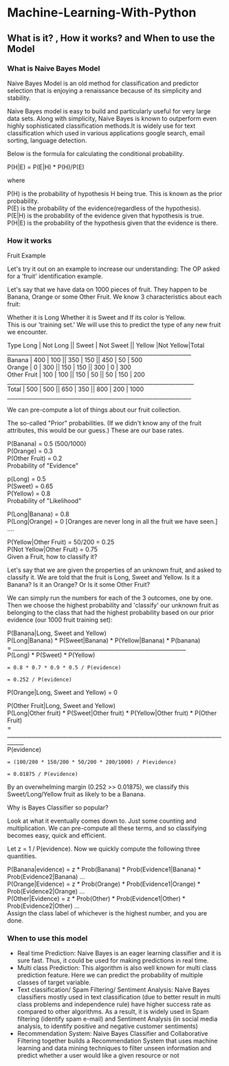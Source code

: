# Machine-Learning-With-Python

## What is it? , How it works? and When to use the Model

### What is Naive Bayes Model

Naive Bayes Model is an old method for classification and predictor selection that is enjoying a renaissance because of its simplicity and stability.

Naive Bayes model is easy to build and particularly useful for very large data sets. Along with simplicity, Naive Bayes is known to outperform even highly sophisticated classification methods.It is widely use for text classification which used in various applications google search, email sorting, language detection.

Below is the formula for calculating the conditional probability.

P(H|E) = P(E|H) * P(H)/P(E)

where

P(H) is the probability of hypothesis H being true. This is known as the prior probability.  
P(E) is the probability of the evidence(regardless of the hypothesis).  
P(E|H) is the probability of the evidence given that hypothesis is true.  
P(H|E) is the probability of the hypothesis given that the evidence is there.  

### How it works

Fruit Example

Let's try it out on an example to increase our understanding: The OP asked for a 'fruit' identification example.

Let's say that we have data on 1000 pieces of fruit. They happen to be Banana, Orange or some Other Fruit. We know 3 characteristics about each fruit:

Whether it is Long
Whether it is Sweet and
If its color is Yellow.  
This is our 'training set.' We will use this to predict the type of any new fruit we encounter.  

Type           Long | Not Long || Sweet | Not Sweet || Yellow |Not Yellow|Total  
             ___________________________________________________________________  
Banana      |  400  |    100   || 350   |    150    ||  450   |  50      |  500  
Orange      |    0  |    300   || 150   |    150    ||  300   |   0      |  300  
Other Fruit |  100  |    100   || 150   |     50    ||   50   | 150      |  200  
            ____________________________________________________________________  
Total       |  500  |    500   || 650   |    350    ||  800   | 200      | 1000  
             ___________________________________________________________________  
             
We can pre-compute a lot of things about our fruit collection.  

The so-called "Prior" probabilities. (If we didn't know any of the fruit attributes, this would be our guess.) These are our base rates.

 P(Banana)      = 0.5 (500/1000)  
 P(Orange)      = 0.3  
 P(Other Fruit) = 0.2  
Probability of "Evidence"  

p(Long)   = 0.5  
P(Sweet)  = 0.65  
P(Yellow) = 0.8  
Probability of "Likelihood"  

P(Long|Banana) = 0.8  
P(Long|Orange) = 0  [Oranges are never long in all the fruit we have seen.]  
 ....

P(Yellow|Other Fruit)     =  50/200 = 0.25  
P(Not Yellow|Other Fruit) = 0.75  
Given a Fruit, how to classify it?  

Let's say that we are given the properties of an unknown fruit, and asked to classify it. We are told that the fruit is Long, Sweet and Yellow. Is it a Banana? Is it an Orange? Or Is it some Other Fruit?

We can simply run the numbers for each of the 3 outcomes, one by one. Then we choose the highest probability and 'classify' our unknown fruit as belonging to the class that had the highest probability based on our prior evidence (our 1000 fruit training set):

P(Banana|Long, Sweet and Yellow)   
       P(Long|Banana) * P(Sweet|Banana) * P(Yellow|Banana) * P(banana)  
    = _______________________________________________________________  
                      P(Long) * P(Sweet) * P(Yellow)  

    = 0.8 * 0.7 * 0.9 * 0.5 / P(evidence)  
 
    = 0.252 / P(evidence)  


P(Orange|Long, Sweet and Yellow) = 0  


P(Other Fruit|Long, Sweet and Yellow)  
      P(Long|Other fruit) * P(Sweet|Other fruit) * P(Yellow|Other fruit) * P(Other Fruit)  
    = ____________________________________________________________________________________  
                                          P(evidence)

    = (100/200 * 150/200 * 50/200 * 200/1000) / P(evidence)

    = 0.01875 / P(evidence)
By an overwhelming margin (0.252 >> 0.01875), we classify this Sweet/Long/Yellow fruit as likely to be a Banana.  

Why is Bayes Classifier so popular?  

Look at what it eventually comes down to. Just some counting and multiplication. We can pre-compute all these terms, and so classifying becomes easy, quick and efficient.  

Let z = 1 / P(evidence). Now we quickly compute the following three quantities.  

P(Banana|evidence) = z * Prob(Banana) * Prob(Evidence1|Banana) * Prob(Evidence2|Banana) ...  
P(Orange|Evidence) = z * Prob(Orange) * Prob(Evidence1|Orange) * Prob(Evidence2|Orange) ...  
P(Other|Evidence)  = z * Prob(Other)  * Prob(Evidence1|Other)  * Prob(Evidence2|Other)  ...  
Assign the class label of whichever is the highest number, and you are done.  

### When to use this model

- Real time Prediction: Naive Bayes is an eager learning classifier and it is sure fast. Thus, it could be used for making predictions in real time.
- Multi class Prediction: This algorithm is also well known for multi class prediction feature. Here we can predict the probability of multiple classes of target variable.
- Text classification/ Spam Filtering/ Sentiment Analysis: Naive Bayes classifiers mostly used in text classification (due to better result in multi class problems and independence rule) have higher success rate as compared to other algorithms. As a result, it is widely used in Spam filtering (identify spam e-mail) and Sentiment Analysis (in social media analysis, to identify positive and negative customer sentiments)
- Recommendation System: Naive Bayes Classifier and Collaborative Filtering together builds a Recommendation System that uses machine learning and data mining techniques to filter unseen information and predict whether a user would like a given resource or not

